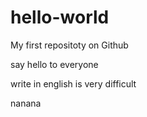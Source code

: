 # hello-world
My first repositoty on Github

say hello to everyone

write in english is very difficult

nanana
